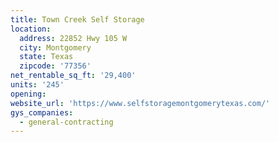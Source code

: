 ```yaml
---
title: Town Creek Self Storage
location:
  address: 22852 Hwy 105 W
  city: Montgomery
  state: Texas
  zipcode: '77356'
net_rentable_sq_ft: '29,400'
units: '245'
opening:
website_url: 'https://www.selfstoragemontgomerytexas.com/'
gys_companies:
  - general-contracting
---
```


